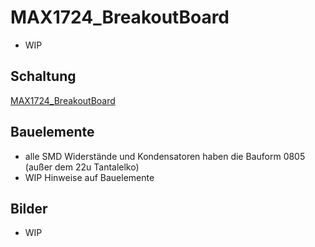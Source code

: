 
# MAX1724_BreakoutBoard

- WIP


## Schaltung

[MAX1724_BreakoutBoard](https://github.com/TomMajor/SmartHome/tree/master/PCB/07_MAX1724_BreakoutBoard/Files/MAX1724_BreakoutBoard.pdf)


## Bauelemente

- alle SMD Widerstände und Kondensatoren haben die Bauform 0805 (außer dem 22u Tantalelko)
- WIP Hinweise auf Bauelemente


## Bilder

- WIP
